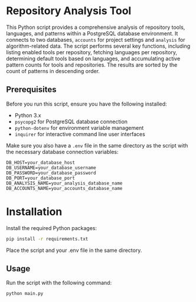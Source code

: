 # Repository Analysis Tool

This Python script provides a comprehensive analysis of repository tools, languages, and patterns within a PostgreSQL database environment. It connects to two databases, `accounts` for project settings and `analysis` for algorithm-related data. The script performs several key functions, including listing enabled tools per repository, fetching languages per repository, determining default tools based on languages, and accumulating active pattern counts for tools and repositories. The results are sorted by the count of patterns in descending order.

## Prerequisites

Before you run this script, ensure you have the following installed:

- Python 3.x
- `psycopg2` for PostgreSQL database connection
- `python-dotenv` for environment variable management
- `inquirer` for interactive command line user interfaces

Make sure you also have a `.env` file in the same directory as the script with the necessary database connection variables:

```env
DB_HOST=your_database_host
DB_USERNAME=your_database_username
DB_PASSWORD=your_database_password
DB_PORT=your_database_port
DB_ANALYSIS_NAME=your_analysis_database_name
DB_ACCOUNTS_NAME=your_accounts_database_name
```

# Installation

Install the required Python packages:

```bash
pip install -r requirements.txt
```

Place the script and your .env file in the same directory.

## Usage
Run the script with the following command:

```bash
python main.py
```